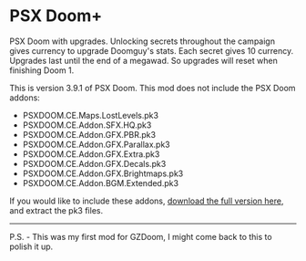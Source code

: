 # PSX Doom+

PSX Doom with upgrades. Unlocking secrets throughout the campaign gives currency to upgrade Doomguy's stats. Each secret gives 10 currency. Upgrades last until the end of a megawad. So upgrades will reset when finishing Doom 1.

This is version 3.9.1 of PSX Doom. This mod does not include the PSX Doom addons:

- PSXDOOM.CE.Maps.LostLevels.pk3
- PSXDOOM.CE.Addon.SFX.HQ.pk3
- PSXDOOM.CE.Addon.GFX.PBR.pk3
- PSXDOOM.CE.Addon.GFX.Parallax.pk3
- PSXDOOM.CE.Addon.GFX.Extra.pk3
- PSXDOOM.CE.Addon.GFX.Decals.pk3
- PSXDOOM.CE.Addon.GFX.Brightmaps.pk3
- PSXDOOM.CE.Addon.BGM.Extended.pk3

If you would like to include these addons, [download the full version here](https://www.moddb.com/mods/doom-ce/downloads/psx-doom-ce-391-full-download), and extract the pk3 files.

---

P.S. - This was my first mod for GZDoom, I might come back to this to polish it up.
